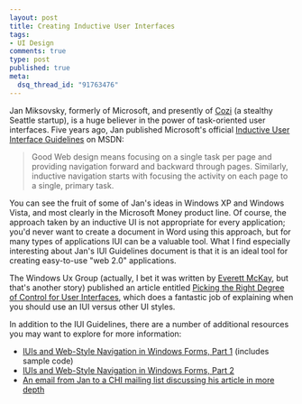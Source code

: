 ```yaml
--- 
layout: post
title: Creating Inductive User Interfaces
tags: 
- UI Design
comments: true
type: post
published: true
meta: 
  dsq_thread_id: "91763476"
---
```

Jan Miksovsky, formerly of Microsoft, and presently of <a href="http://cozi.com/home/default.aspx">Cozi</a> (a stealthy Seattle startup), is a huge believer in the power of task-oriented user interfaces. Five years ago, Jan published Microsoft's official <a href="http://msdn.microsoft.com/library/default.asp?url=/library/en-us/dnwui/html/iuiguidelines.asp">Inductive User Interface Guidelines</a> on MSDN:
  <blockquote>Good Web design means focusing on a single task per page and providing navigation forward and backward through pages. Similarly, inductive navigation starts with focusing the activity on each page to a single, primary task.</blockquote>

  You can see the fruit of some of Jan's ideas in Windows XP and Windows Vista, and most clearly in the Microsoft Money product line. Of course, the approach taken by an inductive UI is not appropriate for every application; you'd never want to create a document in Word using this approach, but for many types of applications IUI can be a valuable tool. What I find especially interesting about Jan's IUI Guidelines document is that it is an ideal tool for creating easy-to-use "web 2.0" applications.

  The Windows Ux Group (actually, I bet it was written by <a href="http://www.amazon.com/gp/redirect.html?link_code=ur2&tag=sixdollarchim-20&camp=1789&creative=9325&location=/gp/search%3F%26index=books%26keywords=Everett%20McKay%26_encoding=UTF8">Everett McKay</a>, but that's another story) published an article entitled <a href="http://msdn.microsoft.com/library/default.asp?url=/library/en-us/dnaero/html/usercontrol.asp">Picking the Right Degree of Control for User Interfaces</a>, which does a fantastic job of explaining when you should use an IUI versus other UI styles.

  In addition to the IUI Guidelines, there are a number of additional resources you may want to explore for more information:
  <ul>
  <li><a href="http://msdn.microsoft.com/library/default.asp?url=/library/en-us/dnforms/html/winforms07202004.asp">IUIs and Web-Style Navigation in Windows Forms, Part 1</a> (includes sample code)</li>
  <li><a href="http://msdn.microsoft.com/library/default.asp?url=/library/en-us/dnforms/html/winforms07202004.asp">IUIs and Web-Style Navigation in Windows Forms, Part 2</a></li>
  <li><a href="http://mail.gnome.org/archives/hig/2002-March/msg00029.html">An email from Jan to a CHI mailing list discussing his article in more depth</a></li>
  </ul>
